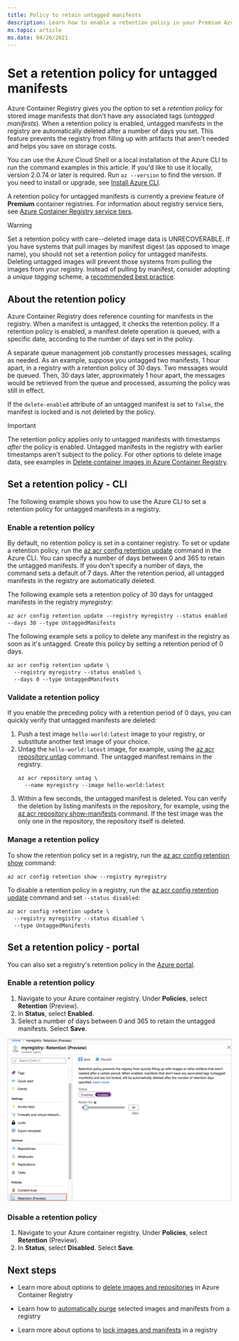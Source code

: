 ```yaml
---
title: Policy to retain untagged manifests
description: Learn how to enable a retention policy in your Premium Azure container registry, for automatic deletion of untagged manifests after a defined period.
ms.topic: article
ms.date: 04/26/2021
---
```


# Set a retention policy for untagged manifests

Azure Container Registry gives you the option to set a *retention policy* for stored image manifests that don't have any associated tags (*untagged manifests*). When a retention policy is enabled, untagged manifests in the registry are automatically deleted after a number of days you set. This feature prevents the registry from filling up with artifacts that aren't needed and helps you save on storage costs. 

You can use the Azure Cloud Shell or a local installation of the Azure CLI to run the command examples in this article. If you'd like to use it locally, version 2.0.74 or later is required. Run `az --version` to find the version. If you need to install or upgrade, see [Install Azure CLI][azure-cli].

A retention policy for untagged manifests is currently a preview feature of **Premium** container registries. For information about registry service tiers, see [Azure Container Registry service tiers](container-registry-skus.md).

> [!WARNING]
> Set a retention policy with care--deleted image data is UNRECOVERABLE. If you have systems that pull images by manifest digest (as opposed to image name), you should not set a retention policy for untagged manifests. Deleting untagged images will prevent those systems from pulling the images from your registry. Instead of pulling by manifest, consider adopting a *unique tagging* scheme, a [recommended best practice](container-registry-image-tag-version.md).

## About the retention policy

Azure Container Registry does reference counting for manifests in the registry. When a manifest is untagged, it checks the retention policy. If a retention policy is enabled, a manifest delete operation is queued, with a specific date, according to the number of days set in the policy.

A separate queue management job constantly processes messages, scaling as needed. As an example, suppose you untagged two manifests, 1 hour apart, in a registry with a retention policy of 30 days. Two messages would be queued. Then, 30 days later, approximately 1 hour apart, the messages would be retrieved from the queue and processed, assuming the policy was still in effect.

If the `delete-enabled` attribute of an untagged manifest is set to `false`, the manifest is locked and is not deleted by the policy.

> [!IMPORTANT]
> The retention policy applies only to untagged manifests with timestamps *after* the policy is enabled. Untagged manifests in the registry with earlier timestamps aren't subject to the policy. For other options to delete image data, see examples in [Delete container images in Azure Container Registry](container-registry-delete.md).

## Set a retention policy - CLI

The following example shows you how to use the Azure CLI to set a retention policy for untagged manifests in a registry.

### Enable a retention policy

By default, no retention policy is set in a container registry. To set or update a retention policy, run the [az acr config retention update][az-acr-config-retention-update] command in the Azure CLI. You can specify a number of days between 0 and 365 to retain the untagged manifests. If you don't specify a number of days, the command sets a default of 7 days. After the retention period, all untagged manifests in the registry are automatically deleted.

The following example sets a retention policy of 30 days for untagged manifests in the registry *myregistry*:

```azurecli
az acr config retention update --registry myregistry --status enabled --days 30 --type UntaggedManifests
```

The following example sets a policy to delete any manifest in the registry as soon as it's untagged. Create this policy by setting a retention period of 0 days. 

```azurecli
az acr config retention update \
  --registry myregistry --status enabled \
  --days 0 --type UntaggedManifests
```

### Validate a retention policy

If you enable the preceding policy with a retention period of 0 days, you can quickly verify that untagged manifests are deleted:

1. Push a test image `hello-world:latest` image to your registry, or substitute another test image of your choice.
1. Untag the `hello-world:latest` image, for example, using the [az acr repository untag][az-acr-repository-untag] command. The untagged manifest remains in the registry.
    ```azurecli
    az acr repository untag \
      --name myregistry --image hello-world:latest
    ```
1. Within a few seconds, the untagged manifest is deleted. You can verify the deletion by listing manifests in the repository, for example, using the [az acr repository show-manifests][az-acr-repository-show-manifests] command. If the test image was the only one in the repository, the repository itself is deleted.

### Manage a retention policy

To show the retention policy set in a registry, run the [az acr config retention show][az-acr-config-retention-show] command:

```azurecli
az acr config retention show --registry myregistry
```

To disable a retention policy in a registry, run the [az acr config retention update][az-acr-config-retention-update] command and set `--status disabled`:

```azurecli
az acr config retention update \
  --registry myregistry --status disabled \
  --type UntaggedManifests
```

## Set a retention policy - portal

You can also set a registry's retention policy in the [Azure portal](https://portal.azure.com). 

### Enable a retention policy

1. Navigate to your Azure container registry. Under **Policies**, select **Retention** (Preview).
1. In **Status**, select **Enabled**.
1. Select a number of days between 0 and 365 to retain the untagged manifests. Select **Save**.

![Enable a retention policy in Azure portal](media/container-registry-retention-policy/container-registry-retention-policy01.png)

### Disable a retention policy

1. Navigate to your Azure container registry. Under **Policies**, select **Retention** (Preview).
1. In **Status**, select **Disabled**. Select **Save**.

## Next steps

* Learn more about options to [delete images and repositories](container-registry-delete.md) in Azure Container Registry

* Learn how to [automatically purge](container-registry-auto-purge.md) selected images and manifests from a registry

* Learn more about options to [lock images and manifests](container-registry-image-lock.md) in a registry

<!-- LINKS - external -->
[terms-of-use]: https://azure.microsoft.com/support/legal/preview-supplemental-terms/


<!-- LINKS - internal -->
[azure-cli]: /cli/azure/install-azure-cli
[az-acr-config-retention-update]: /cli/azure/acr/config/retention#az_acr_config_retention_update
[az-acr-config-retention-show]: /cli/azure/acr/config/retention#az_acr_config_retention_show
[az-acr-repository-untag]: /cli/azure/acr/repository#az_acr_repository_untag
[az-acr-repository-show-manifests]: /cli/azure/acr/repository#az_acr_repository_show_manifests
